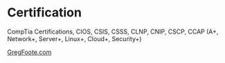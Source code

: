 <h1>Certification</h1>
CompTia Certifications, CIOS, CSIS, CSSS, CLNP, CNIP, CSCP, CCAP (A+, Network+, Server+, Linux+, Cloud+, Security+)
<p><a href="https://gregfoote.com">GregFoote.com</a></p>
